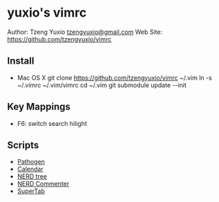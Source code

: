 yuxio's vimrc
=============

Author: Tzeng Yuxio <tzengyuxio@gmail.com>
Web Site: https://github.com/tzengyuxio/vimrc

Install
-------

* Mac OS X
    git clone https://github.com/tzengyuxio/vimrc ~/.vim
    ln -s ~/.vimrc ~/.vim/vimrc
    cd ~/.vim
    git submodule update --init


Key Mappings
------------

* F6: switch search hilight


Scripts
-------

* [Pathogen](http://www.vim.org/scripts/script.php?script_id=2332)
* [Calendar](http://www.vim.org/scripts/script.php?script_id=52)
* [NERD tree](http://www.vim.org/scripts/script.php?script_id=1658)
* [NERD Commenter](http://www.vim.org/scripts/script.php?script_id=1218)
* [SuperTab](http://www.vim.org/scripts/script.php?script_id=1643)

